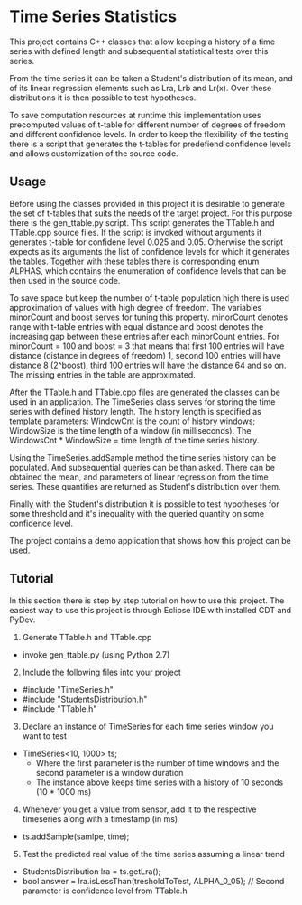 # Time Series Statistics

This project contains C++ classes that allow keeping a history of a time series with defined length
and subsequential statistical tests over this series.

From the time series it can be taken a Student's distribution of its mean, and of its linear regression elements
such as Lra, Lrb and Lr(x). Over these distributions it is then possible to test hypotheses.

To save computation resources at runtime this implementation uses precomputed values of t-table
for different number of degrees of freedom and different confidence levels. In order to keep the flexibility
of the testing there is a script that generates the t-tables for predefiend confidence levels and
allows customization of the source code.

## Usage

Before using the classes provided in this project it is desirable to generate the set of t-tables
that suits the needs of the target project. For this purpose there is the gen_ttable.py script.
This script generates the TTable.h and TTable.cpp source files. If the script is invoked without
arguments it generates t-table for confidene level 0.025 and 0.05. Otherwise the script expects
as its arguments the list of confidence levels for which it generates the tables. Together with
these tables there is corresponding enum ALPHAS, which contains the enumeration of confidence
levels that can be then used in the source code.

To save space but keep the number of t-table population high there is used approximation of values
with high degree of freedom. The variables minorCount and boost serves for tuning this property.
minorCount denotes range with t-table entries with equal distance and boost denotes the increasing
gap between these entries after each minorCount entries. For minorCount = 100 and boost = 3 that
means that first 100 entries will have distance (distance in degrees of freedom) 1, second 100 entries
will have distance 8 (2^boost), third 100 entries will have the distance 64 and so on. The missing
entries in the table are approximated.

After the TTable.h and TTable.cpp files are generated the classes can be used in an application.
The TimeSeries class serves for storing the time series with defined history length. The history
length is specified as template parameters: WindowCnt is the count of history windows; WindowSize
is the time length of a window (in milliseconds). The WindowsCnt * WindowSize = time length of
the time series history.

Using the TimeSeries.addSample method the time series history can be populated. And subsequential
queries can be than asked. There can be obtained the mean, and parameters of linear regression
from the time series. These quantities are returned as Student's distribution over them.

Finally with the Student's distribution it is possible to test hypotheses for some threshold
and it's inequality with the queried quantity on some confidence level.

The project contains a demo application that shows how this project can be used.

## Tutorial

In this section there is step by step tutorial on how to use this project.
The easiest way to use this project is through Eclipse IDE with installed CDT and PyDev.

1. Generate TTable.h and TTable.cpp
  * invoke gen_ttable.py (using Python 2.7)
2. Include the following files into your project
  * #include "TimeSeries.h"
  * #include "StudentsDistribution.h"
  * #include "TTable.h"
3. Declare an instance of TimeSeries for each time series window you want to test
  * TimeSeries<10, 1000> ts;
    * Where the first parameter is the number of time windows and the second parameter is a window duration
    * The instance above keeps time series with a history of 10 seconds (10 * 1000 ms)
4. Whenever you get a value from sensor, add it to the respective timeseries along with a timestamp (in ms)
  * ts.addSample(samlpe, time);
5. Test the predicted real value of the time series assuming a linear trend
  * StudentsDistribution lra = ts.getLra();
  * bool answer = lra.isLessThan(tresholdToTest, ALPHA_0_05); // Second parameter is confidence level from TTable.h
